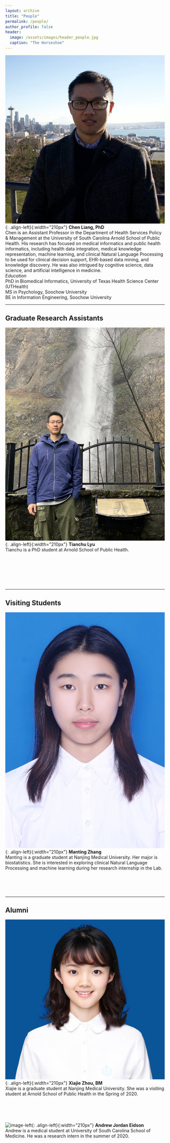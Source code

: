 ```yaml
---
layout: archive
title: "People"
permalink: /people/
author_profile: false
header:
  image: /assets/images/header_people.jpg
  caption: "The Horseshoe"
---
```


![image-left](/assets/images/avatar_ChenLiang2.jpg){: .align-left}{:width="210px"}
**Chen Liang, PhD**<br/>
Chen is an Assistant Professor in the Department of Health Services Policy & Management at the University of South Carolina Arnold School of Public Health. His research has focused on medical informatics and public health informatics, including health data integration, medical knowledge representation, machine learning, and clinical Natural Language Processing to be used for clinical decision support, EHR-based data mining, and knowledge discovery. He was also intrigued by cognitive science, data science, and artificial intelligence in medicine.<br/>
*Education*<br/>
PhD in Biomedical Informatics, University of Texas Health Science Center (UTHealth)<br/>
MS in Psychology, Soochow University<br/>
BE in Information Engineering, Soochow University<br/>

---
## Graduate Research Assistants
![image-left](/assets/images/avatar_TianchuLyu.jpg){: .align-left}{:width="210px"}
**Tianchu Lyu**<br/>
Tianchu is a PhD student at Arnold School of Public Health. <br/>
<br/>
<br/>
<br/>
<br/>
<br/>
<br/>

--- 
## Visiting Students
![image-left](/assets/images/avatar_MantingZhang.jpg){: .align-left}{:width="210px"}
**Manting Zhang**<br/>
Manting is a graduate student at Nanjing Medical University. Her major is biostatistics. She is interested in exploring clinical Natural Language Processing and machine learning during her research internship in the Lab.<br/>
<br/>
<br/>
<br/>
<br/>

---
## Alumni
![image-left](/assets/images/avatar_XiajieZhou.jpg){: .align-left}{:width="210px"}
**Xiajie Zhou, BM**<br/>
Xiajie is a graduate student at Nanjing Medical University. She was a visiting student at Arnold School of Public Health in the Spring of 2020. <br/>
<br/>
<br/>
<br/>
<br/>

![image-left](/assets/images/avatar_AndrewEidson.jpg){: .align-left}{:width="210px"}
**Andrew Jordan Eidson**<br/>
Andrew is a medical student at University of South Carolina School of Medicine. He was a research intern in the summer of 2020.<br/>